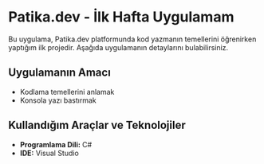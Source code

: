 # Patika.dev - İlk Hafta Uygulamam

Bu uygulama, Patika.dev platformunda kod yazmanın temellerini öğrenirken yaptığım ilk projedir. Aşağıda uygulamanın detaylarını bulabilirsiniz.

## Uygulamanın Amacı
- Kodlama temellerini anlamak
- Konsola yazı bastırmak

## Kullandığım Araçlar ve Teknolojiler
- **Programlama Dili:** C#
- **IDE:** Visual Studio 
